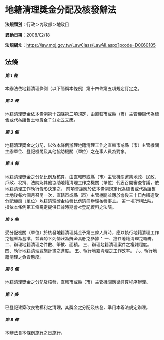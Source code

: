 # 地籍清理獎金分配及核發辦法

**法規類別**：行政＞內政部＞地政目

**異動日期**：2008/02/18  

**法規網址**：https://law.moj.gov.tw/LawClass/LawAll.aspx?pcode=D0060105





## 法條
##### 第 1 條
本辦法依地籍清理條例（以下簡稱本條例）第十四條第五項規定訂定之。

##### 第 2 條
地籍清理獎金依本條例第十四條第二項規定，由直轄市或縣（市）主管機關代為標售或代為讓售土地價金千分之五支應。

##### 第 3 條
地籍清理獎金之分配，以依本條例辦理地籍清理工作之直轄市或縣（市）主管機關主辦單位、登記機關及其他協助機關（單位）之在事人員為對象。

##### 第 4 條
地籍清理獎金之分配比例及核算，由直轄市或縣（市）主管機關邀集地政、民政、戶政、稅捐、法院及其他協助地籍清理工作之機關（單位）代表召開審查會議，依地籍清理工作執行情形決定之。
前項會議應於依本條例規定代為標售或代為讓售土地後每六個月召開一次，直轄市或縣（市）主管機關並應於會後三十日內繕造受分配機關（單位）地籍清理獎金核發比例清冊辦理核發事宜。
第一項所稱法院，指依本條例第五條規定提供日據時期會社登記資料之法院。

##### 第 5 條
受分配機關（單位）於核發地籍清理獎金予第三條人員時，應以執行地籍清理工作之輕重為基準，並審酌下列情狀為獎金高低之參據：
一、擔任地籍清理之職務。
二、辦理地籍清理之件數、筆數、面積。
三、辦理地籍清理案件之複雜程度。
四、執行地籍清理實施計畫之進度。
五、執行地籍清理之工作效率。
六、執行地籍清理之負責態度。

##### 第 6 條
地籍清理獎金之分配及核發，直轄市或縣（市）主管機關應循預算程序辦理。

##### 第 7 條
已登記建築改良物權利之清理，其獎金之分配及核發，準用本辦法規定辦理。

##### 第 8 條
本辦法自本條例施行之日施行。


